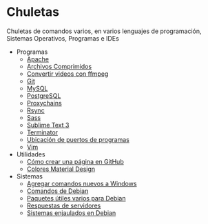 # Chuletas
Chuletas de comandos varios, en varios lenguajes de programación, Sistemas Operativos, Programas e IDEs

* Programas
   * [Apache](./md/apache.md)
   * [Archivos Comprimidos](./md/comprimidos.md)
   * [Convertir videos con ffmpeg](./md/ffmpeg.md)
   * [Git](./md/comandosGit.md)
   * [MySQL](./md/mysql.md)
   * [PostgreSQL](./md/postgres.md)
   * [Proxychains](./md/proxychains.md)
   * [Rsync](./md/rsync.md)
   * [Sass](./md/sass.md)
   * [Sublime Text 3](./md/sublime.md)
   * [Terminator](./txt/terminator.txt)
   * [Ubicación de puertos de programas](./md/puertos.md)
   * [Vim](./md/vim.md)
* Utilidades
   * [Cómo crear una página en GitHub](./md/paginaGit.md)
   * [Colores Material Design](./md/colores.md)
* Sistemas
   * [Agregar comandos nuevos a Windows](./md/ComandosNuevos.md)
   * [Comandos de Debian](./md/ComandosDebian.md)
   * [Paquetes útiles varios para Debian](./md/paquetes.md)
   * [Respuestas de servidores](./md/respuestas.md)
   * [Sistemas enjaulados en Debian](./md/jaulas.md)